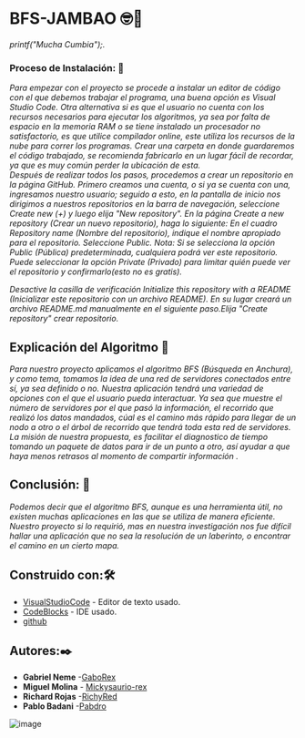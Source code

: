 # BFS-JAMBAO 🤓🍺
_printf("Mucha Cumbia");._
### Proceso de Instalación: 🔧

_Para empezar con el proyecto se procede a instalar un editor de código con el que debemos trabajar el programa, una buena opción es Visual Studio Code._
 _Otra alternativa si es que el usuario no cuenta con los recursos necesarios para ejecutar los algoritmos, ya sea por falta de espacio en la memoria RAM o se tiene instalado un procesador no satisfactorio, es que utilice compilador online, este utiliza los recursos de la nube para correr los programas._
_Crear una carpeta en donde guardaremos el código trabajado, se recomienda fabricarlo en un lugar fácil de recordar, ya que es muy común perder la ubicación de esta._   
_Después de realizar todos los pasos, procedemos a crear un repositorio en la página GitHub. Primero creamos una cuenta, o si ya se cuenta con una, ingresamos nuestro usuario; seguido a esto, en la pantalla de inicio nos dirigimos a nuestros repositorios en la barra de navegación, seleccione Create new (+) y luego elija "New repository"._
_En la página Create a new repository (Crear un nuevo repositorio), haga lo siguiente:_
_En el cuadro Repository name (Nombre del repositorio), indique el nombre apropiado para el repositorio._
_Seleccione Public._
_Nota:_
_Si se selecciona la opción Public (Pública) predeterminada, cualquiera podrá ver este repositorio. Puede seleccionar la opción Private (Privado) para limitar quién puede ver el repositorio y confirmarlo(esto no es gratis)._

_Desactive la casilla de verificación Initialize this repository with a README (Inicializar este repositorio con un archivo README). En su lugar creará un archivo README.md manualmente en el siguiente paso.Elija "Create repository" crear repositorio._

## Explicación del Algoritmo :brain: 

_Para nuestro proyecto aplicamos el algoritmo BFS (Búsqueda en Anchura), y como tema, tomamos la idea de una red de servidores conectados entre sí, ya sea definido o no._ 
_Nuestra aplicación tendrá una variedad de opciones con el que el usuario pueda interactuar._
_Ya sea que muestre el número de servidores por el que pasó la información, el recorrido que realizó los datos mandados, cúal es el camino más rápido para llegar de un nodo a otro o el árbol de recorrido que tendrá toda esta red de servidores._
 _La misión de nuestra propuesta, es facilitar el diagnostico de tiempo tomando un paquete de datos para ir de un punto a otro, así ayudar a que haya menos retrasos al momento de compartir información ._
## Conclusión: 🔩

_Podemos decir que el algoritmo BFS, aunque es una herramienta útil,  no existen muchas aplicaciones en las que se utiliza de  manera eficiente. Nuestro proyecto si lo requirió, mas en nuestra investigación nos fue difícil hallar una aplicación que no sea la resolución de un laberinto, o encontrar el camino en un cierto mapa._
## Construido con:🛠️

* [VisualStudioCode](https://code.visualstudio.com) - Editor de texto usado.
* [CodeBlocks](https://www.codeblocks.org) - IDE usado.
* [github](https://github.com) 

## Autores:✒️

* **Gabriel Neme** -[GaboRex](https://github.com/GaboRex)
* **Miguel Molina** - [Mickysaurio-rex](https://github.com/Mickysaurio-rex)
* **Richard Rojas** -[RichyRed](https://github.com/RichyRed)
* **Pablo Badani** -[Pabdro](https://github.com/Pabdro)

![image](https://user-images.githubusercontent.com/80688833/117892107-1b668f00-b286-11eb-8027-131cd3a76f29.png)


